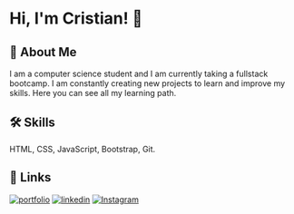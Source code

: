 
# Hi, I'm Cristian! 👋


## 🚀 About Me
I am a computer science student and I am currently taking a fullstack bootcamp. I am constantly creating new projects to learn and improve my skills. Here you can see all my learning path.


## 🛠 Skills
HTML, CSS, JavaScript, Bootstrap, Git.


## 🔗 Links
[![portfolio](https://img.shields.io/badge/my_portfolio-000?style=for-the-badge&logo=ko-fi&logoColor=white)](https://www.linkedin.com/in/cristianrozas/)
[![linkedin](https://img.shields.io/badge/linkedin-0A66C2?style=for-the-badge&logo=linkedin&logoColor=white)]([https://www.linkedin.com/](https://www.linkedin.com/in/cristianrozas/))
[![Instagram](https://img.shields.io/badge/instagram-1DA1F2?style=for-the-badge&logo=instagram&logoColor=white)](https://www.instagram.com/crenz.rz/)
